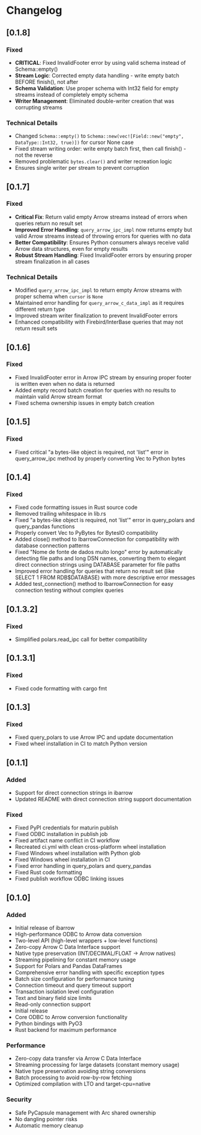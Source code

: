 # Changelog

## [0.1.8]

### Fixed
- **CRITICAL**: Fixed InvalidFooter error by using valid schema instead of Schema::empty()
- **Stream Logic**: Corrected empty data handling - write empty batch BEFORE finish(), not after
- **Schema Validation**: Use proper schema with Int32 field for empty streams instead of completely empty schema
- **Writer Management**: Eliminated double-writer creation that was corrupting streams

### Technical Details
- Changed `Schema::empty()` to `Schema::new(vec![Field::new("empty", DataType::Int32, true)])` for cursor None case
- Fixed stream writing order: write empty batch first, then call finish() - not the reverse
- Removed problematic `bytes.clear()` and writer recreation logic
- Ensures single writer per stream to prevent corruption

## [0.1.7]

### Fixed
- **Critical Fix**: Return valid empty Arrow streams instead of errors when queries return no result set
- **Improved Error Handling**: `query_arrow_ipc_impl` now returns empty but valid Arrow streams instead of throwing errors for queries with no data
- **Better Compatibility**: Ensures Python consumers always receive valid Arrow data structures, even for empty results
- **Robust Stream Handling**: Fixed InvalidFooter errors by ensuring proper stream finalization in all cases

### Technical Details
- Modified `query_arrow_ipc_impl` to return empty Arrow streams with proper schema when `cursor` is `None`
- Maintained error handling for `query_arrow_c_data_impl` as it requires different return type
- Improved stream writer finalization to prevent InvalidFooter errors
- Enhanced compatibility with Firebird/InterBase queries that may not return result sets

## [0.1.6]

### Fixed
- Fixed InvalidFooter error in Arrow IPC stream by ensuring proper footer is written even when no data is returned
- Added empty record batch creation for queries with no results to maintain valid Arrow stream format
- Fixed schema ownership issues in empty batch creation

## [0.1.5]

### Fixed
- Fixed critical "a bytes-like object is required, not 'list'" error in query_arrow_ipc method by properly converting Vec<u8> to Python bytes

## [0.1.4]

### Fixed
- Fixed code formatting issues in Rust source code
- Removed trailing whitespace in lib.rs
- Fixed "a bytes-like object is required, not 'list'" error in query_polars and query_pandas functions
- Properly convert Vec<u8> to PyBytes for BytesIO compatibility
- Added close() method to IbarrowConnection for compatibility with database connection patterns
- Fixed "Nome de fonte de dados muito longo" error by automatically detecting file paths and long DSN names, converting them to elegant direct connection strings using DATABASE parameter for file paths
- Improved error handling for queries that return no result set (like SELECT 1 FROM RDB$DATABASE) with more descriptive error messages
- Added test_connection() method to IbarrowConnection for easy connection testing without complex queries


## [0.1.3.2]

### Fixed
- Simplified polars.read_ipc call for better compatibility

## [0.1.3.1]

### Fixed
- Fixed code formatting with cargo fmt

## [0.1.3]

### Fixed
- Fixed query_polars to use Arrow IPC and update documentation
- Fixed wheel installation in CI to match Python version

## [0.1.1]

### Added
- Support for direct connection strings in ibarrow
- Updated README with direct connection string support documentation

### Fixed
- Fixed PyPI credentials for maturin publish
- Fixed ODBC installation in publish job
- Fixed artifact name conflict in CI workflow
- Recreated ci.yml with clean cross-platform wheel installation
- Fixed Windows wheel installation with Python glob
- Fixed Windows wheel installation in CI
- Fixed error handling in query_polars and query_pandas
- Fixed Rust code formatting
- Fixed publish workflow ODBC linking issues

## [0.1.0]

### Added
- Initial release of ibarrow
- High-performance ODBC to Arrow data conversion
- Two-level API (high-level wrappers + low-level functions)
- Zero-copy Arrow C Data Interface support
- Native type preservation (INT/DECIMAL/FLOAT → Arrow natives)
- Streaming pipelining for constant memory usage
- Support for Polars and Pandas DataFrames
- Comprehensive error handling with specific exception types
- Batch size configuration for performance tuning
- Connection timeout and query timeout support
- Transaction isolation level configuration
- Text and binary field size limits
- Read-only connection support
- Initial release
- Core ODBC to Arrow conversion functionality
- Python bindings with PyO3
- Rust backend for maximum performance


### Performance
- Zero-copy data transfer via Arrow C Data Interface
- Streaming processing for large datasets (constant memory usage)
- Native type preservation avoiding string conversions
- Batch processing to avoid row-by-row fetching
- Optimized compilation with LTO and target-cpu=native

### Security
- Safe PyCapsule management with Arc shared ownership
- No dangling pointer risks
- Automatic memory cleanup
